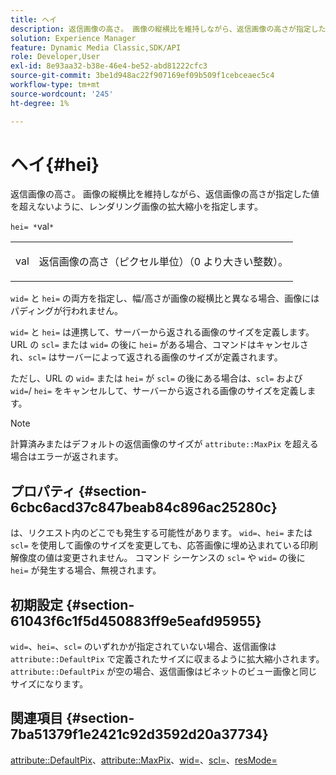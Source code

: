 ```yaml
---
title: ヘイ
description: 返信画像の高さ。 画像の縦横比を維持しながら、返信画像の高さが指定した値を超えないように、レンダリング画像の拡大縮小を指定します。
solution: Experience Manager
feature: Dynamic Media Classic,SDK/API
role: Developer,User
exl-id: 8e93aa32-b38e-46e4-be52-abd81222cfc3
source-git-commit: 3be1d948ac22f907169ef09b509f1cebceaec5c4
workflow-type: tm+mt
source-wordcount: '245'
ht-degree: 1%

---
```


# ヘイ{#hei}

返信画像の高さ。 画像の縦横比を維持しながら、返信画像の高さが指定した値を超えないように、レンダリング画像の拡大縮小を指定します。

`hei= *`val`*`

<table id="simpletable_C3A31CA539DC4D9F8BE50290D1AFA5CA"> 
 <tr class="strow"> 
  <td class="stentry"> <p><span class="codeph"> <span class="varname"> val</span> </span> </p></td> 
  <td class="stentry"> <p>返信画像の高さ（ピクセル単位）（0 より大きい整数）。 </p></td> 
 </tr> 
</table>

`wid=` と `hei=` の両方を指定し、幅/高さが画像の縦横比と異なる場合、画像にはパディングが行われません。

`wid=` と `hei=` は連携して、サーバーから返される画像のサイズを定義します。 URL の `scl=` または `wid=` の後に `hei=` がある場合、コマンドはキャンセルされ、`scl=` はサーバーによって返される画像のサイズが定義されます。

ただし、URL の `wid=` または `hei=` が `scl=` の後にある場合は、`scl=` および `wid=`/ `hei=` をキャンセルして、サーバーから返される画像のサイズを定義します。

>[!NOTE]
>
>計算済みまたはデフォルトの返信画像のサイズが `attribute::MaxPix` を超える場合はエラーが返されます。

## プロパティ {#section-6cbc6acd37c847beab84c896ac25280c}

は、リクエスト内のどこでも発生する可能性があります。 `wid=`、`hei=` または `scl=` を使用して画像のサイズを変更しても、応答画像に埋め込まれている印刷解像度の値は変更されません。 コマンド シーケンスの `scl=` や `wid=` の後に `hei=` が発生する場合、無視されます。

## 初期設定 {#section-61043f6c1f5d450883ff9e5eafd95955}

`wid=`、`hei=`、`scl=` のいずれかが指定されていない場合、返信画像は `attribute::DefaultPix` で定義されたサイズに収まるように拡大縮小されます。 `attribute::DefaultPix` が空の場合、返信画像はビネットのビュー画像と同じサイズになります。

## 関連項目 {#section-7ba51379f1e2421c92d3592d20a37734}

[attribute::DefaultPix](../../../../../ir-api/material-cat/image-rendering-api-ref/c-ir-material-catalog/c-ir-attributes-reference/r-ir-defaultpix.md#reference-102c98f9b5d24d2aaaeb756653fb0e6f)、[attribute::MaxPix](../../../../../ir-api/material-cat/image-rendering-api-ref/c-ir-material-catalog/c-ir-attributes-reference/r-ir-maxpix.md#reference-569f186bbc2840a6bd3cffa8ff3e7657)、[wid=](../../../../../ir-api/http-protocol/image-rendering-api-ref/c-ir-http-protocol-ref/c-ir-http-protocol-command-reference/r-ir-wid.md#reference-b7e691b0624941168c94b2749ae233ec)、[scl=](../../../../../ir-api/http-protocol/image-rendering-api-ref/c-ir-http-protocol-ref/c-ir-http-protocol-command-reference/r-ir-scl.md#reference-b14b51a6cbe34f0bba42880540592f29)、[resMode=](../../../../../ir-api/http-protocol/image-rendering-api-ref/c-ir-http-protocol-ref/c-ir-http-protocol-command-reference/r-ir-http-resmode.md#reference-851a5b636f8948cfb11456c9b7dab0d3)
